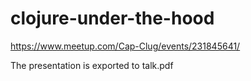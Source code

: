 # clojure-under-the-hood

https://www.meetup.com/Cap-Clug/events/231845641/

The presentation is exported to talk.pdf
